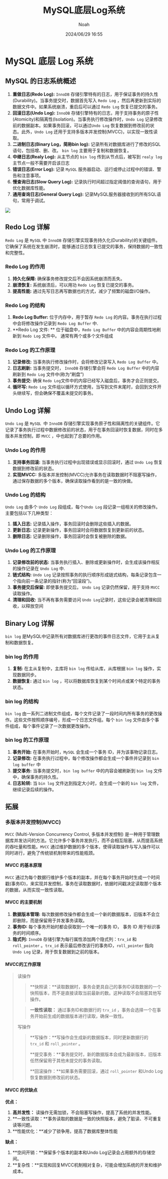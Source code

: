 ﻿---
title: MySQL底层Log系统
author: Noah
date: 2024/06/29 16:55
categories: 

 - MySQL进阶
tags:
  - MySQL
  - 事务
  - 并发事务
---

# MySQL 底层 Log 系统

## MySQL 的日志系统概述

1. **重做日志(Redo Log):** `InnoDB` 存储引擎特有的日志，用于保证事务的持久性(Durability)。当事务提交时，数据首先写入 `Redo Log` ，然后再更新到实际的数据文件中。如果系统崩溃，重启后可以通过 `Redo Log` 恢复已提交的事务。
2. **回滚日志(Undo Log):** `InnoDB` 存储引擎特有的日志，用于支持事务的原子性(Atomicity)和隔离性(Isolation)。当事务执行修改操作时，`Undo Log` 记录修改前的数据副本。如果事务回滚，可以通过`Undo Log` 恢复数据到修改前的状态。此外，`Undo Log` 还用于支持多版本并发控制(MVCC)，以实现一致性读取。
3. **二进制日志(Binary Log，简称bin log):** 记录所有对数据库进行了修改的SQL语句，包括增、删、改。 `bin log` 主要用于复制和数据恢复。
4. **中继日志(Realy Log):** 从主节点的 `bin log` 传到从节点后，被写到 `realy log` 主节点一般不需要开启该日志
5. **错误日志(Error Log):** 记录 `MySQL` 服务器启动、运行或停止过程中的错误、警告和注意事项。
6. **慢查询日志(Slow Query Log):** 记录执行时间超过指定阈值的查询语句，用于优化数据库性能。
7. **通用查询日志(General Query Log):** 记录MySQL服务器接收到的所有SQL语句，常用于调试。

![](https://raw.githubusercontent.com/Noah2Y/img/main/blog/20240629173903.png)

## Redo Log 详解

`Redo Log`  是 `MySQL` 中 `InnoDB` 存储引擎实现事务持久化(Durability)的关键组件。它确保了系统在发生崩溃时，能够通过日志恢复已提交的事务，保持数据的一致性和完整性。

### Redo Log 的作用

1. **持久化保障:** 确保事务修改提交后不会因系统崩溃而丢失。
2. **崩溃恢复:** 系统崩溃后，可以用功 `Redo Log` 恢复已提交的事务。
3. **提高性能:** 通过先写日志再写数据也的方式，减少了频繁的磁盘I/O操作。

### Redo Log 的结构

1. **Redo Log Buffer:** 位于内存中，用于暂存 `Redo Log` 的内容。事务在执行过程中会将修改操作记录到 `Redo Log Buffer` 中.
2. **Redo Log 文件: ** 位于磁盘中，`Redo Log Buffer` 中的内容会周期性地刷新到 `Redo Log` 文件中。 通常有两个或多个文件组成

### Redo Log 的工作原理

1. **记录修改:** 当事务执行修改操作时，会将修改记录写入 `Redo Log Buffer` 中。
2. **日志刷新:** 当事务提交时， `InnoDB` 存储引擎会将 `Redo Log Buffer` 中的内容刷新到 `Redo Log` 文件中(称为“刷盘”)
3. **事务提交:** 确保 `Redo Log`文件中的内容已经写入磁盘后，事务才会正则提交。
4. **循环写:** `Redo Log` 文件组以循环方式使用，当写到文件末尾时，会回到文件开头继续写，但会确保不覆盖未提交的事务。

## Undo Log 详解

`Undo Log` 是 `MySQL `中 `InnoDB` 存储引擎实现事务原子性和隔离性的关键组件。它记录了事务执行过程中数据修改前的状态，用于在事务回滚时恢复数据，同时在多版本并发控制，即 `MVCC` ，中也起到了总要的作用。

### Undo Log 的作用

1. **支持事务回滚:** 当事务执行过程中出现错误或显示回滚时，通过 `Undo Log` 恢复数据到修改前的状态。
2. **实现MVCC:** 多版本并发控制(MVCC)允许事务在读取数据时不阻塞写操作，通过保存数据的多个版本，确保读取操作看到的是一致的快做。

### Undo Log 的结构

`Undo Log` 由多个 `Undo Log`  段组成，每个`Undo Log`  段记录一组相关的修改操作。主要包括以下几种类型：

1. **插入日志:** 记录插入操作，事务回滚时会删除这些插入的数据。
2. **更新日志:** 记录更新操作，事务回滚时会将数据恢复到更新前的状态。
3. **删除日志:** 记录删除操作，事务回滚时会恢复被删除的数据。

### Undo Log 的工作原理

1. **记录修改前的状态:** 当事务执行插入、删除或更新操作时，会生成该操作相反的操作记录在 `Undo Log` 中.
2. **链式结构:** `Undo Log` 记录按照事务的执行顺序形成链式结构，每条记录包含一个指向前一条记录的指针(称为“回滚段”)。
3. **事务提交后保留:** 即使事务提交后， `Undo Log` 记录仍然保留，用于支持 `MVCC` 读取操作。
4. **清理和回收:** 当不再有事务需要访问 `Undo Log`记录时，这些记录会被清理和回收，以释放空间

## Binary Log 详解

`bin log` 是MySQL中记录所有对数据库进行更改的事件日志文件，它用于主从复制和数据恢复。

### bin log 的作用

1. **复制:** 在主从复制中，主库将 `bin log` 传给从库，从库根据 `bin log` 操作，实现数据同步。
2. **数据恢复:** 通过 `bin log` ，可以将数据库恢复到某个时间点或某个特定的事务状态。

### bin log 的结构

`bin log` 由一系列二进制文件组成，每个文件记录了一段时间内所有事务的更改操作。这些文件按照顺序编号，形成一个日志文件组。每个 `bin log` 文件由多个事件组成，每个事件记录了一次数据更改操作。

### bin log 的工作原理

1. **事务开始:** 在事务开始时，`MySQL` 会生成一个事务 ID，并为该事物记录日志。
2. **记录修改:** 在事务执行过程中，每个修改操作都会生成一个事件并记录到 `bin log buffer` 中 
3. **提交事务:** 当事务提交时，`bin log buffer`  中的内容会被刷新到 `bin log` 文件中，确保事务的持久性。
4. **日志轮转:** 当 `bin log` 文件达到指定大小时，会生成一个新的 `bin log` 文件，继续记录后续的操作。

## 拓展

### 多版本并发控制(MVCC)

`MVCC` (Multi-Version Concurrency Control, 多版本并发控制) 是一种用于管理数据库并发访问的方法。它允许多个事务并发执行，而不会相互阻塞，从而提高系统的吞吐量和性能。`MVCC` 通过维护数据的多个版本，使得读取操作与写入操作可以同时进行，避免了传统锁机制带来的性能瓶颈。

#### MVCC 的基本原理

 `MVCC` 通过为每个数据行维护多个版本的副本，并在每个事务开始时生成一个时间戳(事务ID)，来实现并发控制，事务在读取数据时，依据时间戳决定读取那个版本的数据，从而实现一致性读取。

#### MVCC 的主要机制

1. **数据版本管理:** 每次数据修改操作都会生成一个新的数据版本，旧版本不会立即删除，而是保留用于并发事务读取。
2. **事务ID:** 每个事务开始时都会获取到一个唯一的事务 ID， 事务 ID 用于标识事务的时间顺序。
3. **隐式列:** `InnoDB` 存储引擎为每行属性添加两个隐式列：`trx_id` 和 `roll_pointer` 。`trx_id` 表示最后修改该行的事务ID，`roll_pointer` 指向 `Undo Log` 记录，用于恢复数据到之前的版本。

#### MVCC的工作原理

>读操作
>
>>**快照读：**读取数据时，事务会更具自己的事务ID读取数据的一个快照版本，而不是直接读取当前最新的数。这种读取不会阻塞其他写操作。
>
>>**一致性读取：** 通过事务ID和数据行的 `trx_id` ，事务会选择一个在事务开始前生成的数据版本进行读取，确保一致性。
>
>写操作
>
>> **写操作：**写操作会生成新的数据版本，同时更新数据行的 `trx_id` 和 `roll_pointer` 。
>>
>> **提交事务：**事务提交时，新的数据版本会成为最新版本，旧版本任然保留用于其他未提交的事务读取。
>>
>> **回滚操作：**如果事务需要回滚，通过 `roll_pointer` 和Undo Log 恢复数据到修改前的状态。

#### MVCC 的优缺点

**优点：**

1. **高并发性：** 读操作无需加锁，不会阻塞写操作，提高了系统的并发性能。
2. **一致性读取：**事务读取的数据是一致的快照版本，避免了脏读、不可重复读等问题。
3. **性能优化：**减少了锁争用，提高了数据库整体性能

**缺点：**

1. **空间开销：**保留多个版本的副本和Undo Log记录会占用额外的存储空间。
2. **复杂性：**实现和回复MVCC机制相对复杂，可能会增加系统的开发和维护成本。